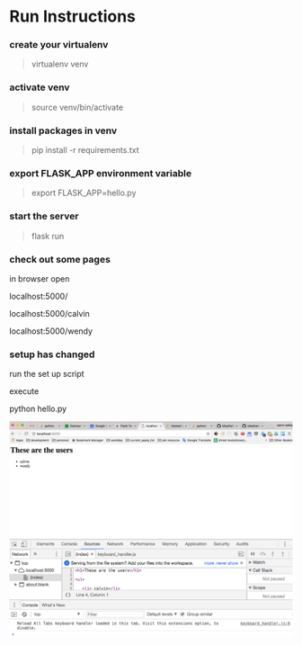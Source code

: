 # Run Instructions

### create your virtualenv

> virtualenv venv

### activate venv

> source venv/bin/activate

### install packages in venv

> pip install -r requirements.txt

### export FLASK_APP environment variable 

> export FLASK_APP=hello.py

###  start the server 

> flask run 

### check out some pages

in browser open 

localhost:5000/

localhost:5000/calvin

localhost:5000/wendy

### setup has changed

run the set up script 

execute 

python hello.py

![index page](../image/bike_index_page.png)

